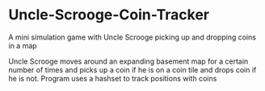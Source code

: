 # Uncle-Scrooge-Coin-Tracker
A mini simulation game with Uncle Scrooge picking up and dropping coins in a map

Uncle Scrooge moves around an expanding basement map for a certain number of times and picks up a coin if he is on a coin tile and drops coin if he is not. Program uses a hashset to track positions with coins
